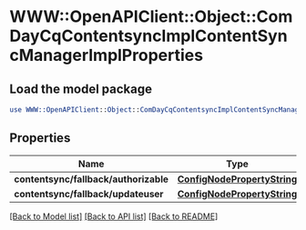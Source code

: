 # WWW::OpenAPIClient::Object::ComDayCqContentsyncImplContentSyncManagerImplProperties

## Load the model package
```perl
use WWW::OpenAPIClient::Object::ComDayCqContentsyncImplContentSyncManagerImplProperties;
```

## Properties
Name | Type | Description | Notes
------------ | ------------- | ------------- | -------------
**contentsync/fallback/authorizable** | [**ConfigNodePropertyString**](ConfigNodePropertyString.md) |  | [optional] 
**contentsync/fallback/updateuser** | [**ConfigNodePropertyString**](ConfigNodePropertyString.md) |  | [optional] 

[[Back to Model list]](../README.md#documentation-for-models) [[Back to API list]](../README.md#documentation-for-api-endpoints) [[Back to README]](../README.md)


